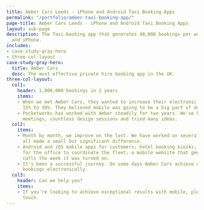 ```yaml
---
title: Amber Cars Leeds - iPhone and Android Taxi Booking Apps
permalink: "/portfolio/amber-taxi-booking-app/"
page-title: Amber Cars Leeds - iPhone and Android Taxi Booking Apps
layout: sub-page
description: The Taxi booking app that generates 40,000 bookings per week on Android
  and iPhone.
includes:
- case-study-gray-hero
- three-col-layout
case-study-gray-hero:
  title: Amber Cars
  desc: The most effective private hire booking app in the UK.
three-col-layout:
  col1:
    header: 1,000,000 bookings in 2 years
    items:
    - When we met Amber Cars, they wanted to increase their electronic bookings from
      15% to 30%. They believed mobile was going to be a big part of doing this.
    - Pocketworks has worked with Amber steadily for two years. We've had 100s of
      meetings, countless design sessions and tried many ideas.
  col2:
    items:
    - Month by month, we improve on the last. We have worked on several solutions;
      all made a small but significant difference.
    - Android and iOS mobile apps for customers; hotel booking kiosks; tablet apps
      for the office to coordinate the fleet; a mobile website that generated 3,000
      calls the week it was turned on.
    - It's been a successful journey. On some days Amber Cars achieve over 50% of
      bookings electronically.
  col3:
    header: Can we help you?
    items:
    - If you're looking to achieve exceptional results with mobile, please get in
      touch.
---
```


